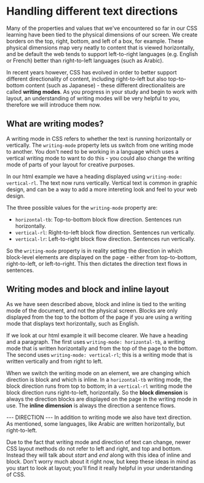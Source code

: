 # Handling different text directions #
Many of the properties and values that we've encountered so far in our CSS learning have been tied to the physical dimensions of our screen. We create borders on the top, right, bottom, and left of a box, for example. These physical dimensions map very neatly to content that is viewed horizontally, and be default the web tends to support left-to-right languages (e.g. English or French) better than right-to-left languages (such as Arabic).

In recent years however, CSS has evolved in order to better support different directionality of content, including right-to-left but also top-to-bottom content (such as Japanese) - these different directionaliteis are called **writing modes**. As you progress in your study and begin to work with layout, an understanding of writing modes will be very helpful to you, therefore we will introduce them now.

## What are writing modes? ##
A writing mode in CSS refers to whether the text is running horizontally or vertically. The `writing-mode` property lets us switch from one writing mode to another. You don't need to be working in a language which uses a vertical writing mode to want to do this - you could also change the writing mode of parts of your layout for creative purposes.

In our html example we have a heading displayed using `writing-mode: vertical-rl`. The text now runs vertically. Vertical text is common in graphic design, and can be a way to add a more intereting look and feel to your web design.

The three possible values for the `writing-mode` property are:
* `horizontal-tb`: Top-to-bottom block flow direction. Sentences run horizontally.
* `vertical-rl`: Right-to-left block flow direction. Sentences run vertically.
* `vertical-lr`: Left-to-right block flow direction. Sentences run vertically.

So the `writing-mode` property is in reality setting the direction in which block-level elements are displayed on the page - either from top-to-bottom, right-to-left, or left-to-right. This then dictates the direction text flows in sentences.


## Writing modes and block and inline layout ##
As we have seen described above, block and inline is tied to the writing mode of the document, and not the physical screen. Blocks are only displayed from the top to the bottom of the page if you are using a writing mode that displays text horizontally, such as English.

If we look at our html example it will become clearer. We have a heading and a paragraph. The first uses `writing-mode: horizontal-tb`, a writing mode that is written horizontally  and from the top of the page to the bottom. The second uses `writing-mode: vertical-rl`; this is a writing mode that is written vertically and from right to left.

When we switch the writing mode on an element, we are changing which direction is block and which is inline. In a `horizontal-tb` writing mode, the block direction runs from top to bottom; in a `vertical-rl` writing mode the block direction runs right-to-left, horizontally. So the **block dimension** is always the direction blocks are displayed on the page in the writing mode in use. The **inline dimension** is always the direction a sentence flows.


--- DIRECTION ---
In addition to writing mode we also have text direction. As mentioned, some languages, like Arabic are written horizontally, but right-to-left.

Due to the fact that writing mode and direction of text can change, newer CSS layout methods do not refer to left and right, and top and bottom. Instead they will talk about *start* and *end* along with this idea of inline and block. Don't worry much about it right now, but keep these ideas in mind as you start to look at layout; you'll find it really helpful in your understanding of CSS.